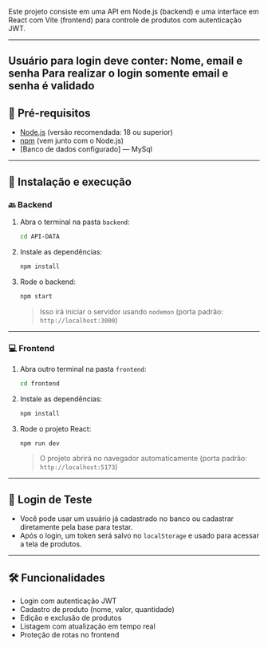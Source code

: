 Este projeto consiste em uma API em Node.js (backend) e uma interface em React com Vite (frontend) para controle de produtos com autenticação JWT.

---
Usuário para login deve conter:
Nome, email e senha
Para realizar o login somente email e senha é validado
---

## 🔧 Pré-requisitos

- [Node.js](https://nodejs.org/) (versão recomendada: 18 ou superior)
- [npm](https://www.npmjs.com/) (vem junto com o Node.js)
- [Banco de dados configurado] — MySql
---

## 🚀 Instalação e execução

### 🔙 Backend

1. Abra o terminal na pasta `backend`:

   ```bash
   cd API-DATA
   ```

2. Instale as dependências:

   ```bash
   npm install
   ```

3. Rode o backend:

   ```bash
   npm start
   ```

   > Isso irá iniciar o servidor usando `nodemon` (porta padrão: `http://localhost:3000`)

---

### 💻 Frontend

1. Abra outro terminal na pasta `frontend`:

   ```bash
   cd frontend
   ```

2. Instale as dependências:

   ```bash
   npm install
   ```

3. Rode o projeto React:

   ```bash
   npm run dev
   ```

   > O projeto abrirá no navegador automaticamente (porta padrão: `http://localhost:5173`)

---

## 🔑 Login de Teste

- Você pode usar um usuário já cadastrado no banco ou cadastrar diretamente pela base para testar.
- Após o login, um token será salvo no `localStorage` e usado para acessar a tela de produtos.

---

## 🛠 Funcionalidades

- Login com autenticação JWT
- Cadastro de produto (nome, valor, quantidade)
- Edição e exclusão de produtos
- Listagem com atualização em tempo real
- Proteção de rotas no frontend
